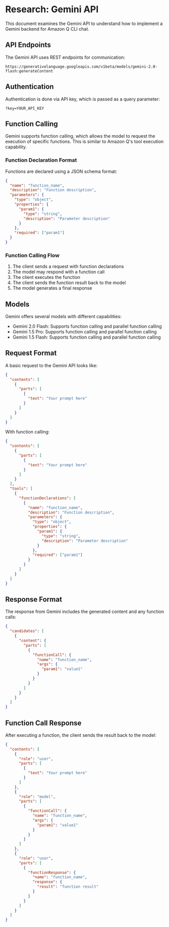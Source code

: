 # Research: Gemini API

This document examines the Gemini API to understand how to implement a Gemini backend for Amazon Q CLI chat.

## API Endpoints

The Gemini API uses REST endpoints for communication:

```
https://generativelanguage.googleapis.com/v1beta/models/gemini-2.0-flash:generateContent
```

## Authentication

Authentication is done via API key, which is passed as a query parameter:

```
?key=YOUR_API_KEY
```

## Function Calling

Gemini supports function calling, which allows the model to request the execution of specific functions. This is similar to Amazon Q's tool execution capability.

### Function Declaration Format

Functions are declared using a JSON schema format:

```json
{
  "name": "function_name",
  "description": "Function description",
  "parameters": {
    "type": "object",
    "properties": {
      "param1": {
        "type": "string",
        "description": "Parameter description"
      }
    },
    "required": ["param1"]
  }
}
```

### Function Calling Flow

1. The client sends a request with function declarations
2. The model may respond with a function call
3. The client executes the function
4. The client sends the function result back to the model
5. The model generates a final response

## Models

Gemini offers several models with different capabilities:

- Gemini 2.0 Flash: Supports function calling and parallel function calling
- Gemini 1.5 Pro: Supports function calling and parallel function calling
- Gemini 1.5 Flash: Supports function calling and parallel function calling

## Request Format

A basic request to the Gemini API looks like:

```json
{
  "contents": [
    {
      "parts": [
        {
          "text": "Your prompt here"
        }
      ]
    }
  ]
}
```

With function calling:

```json
{
  "contents": [
    {
      "parts": [
        {
          "text": "Your prompt here"
        }
      ]
    }
  ],
  "tools": [
    {
      "functionDeclarations": [
        {
          "name": "function_name",
          "description": "Function description",
          "parameters": {
            "type": "object",
            "properties": {
              "param1": {
                "type": "string",
                "description": "Parameter description"
              }
            },
            "required": ["param1"]
          }
        }
      ]
    }
  ]
}
```

## Response Format

The response from Gemini includes the generated content and any function calls:

```json
{
  "candidates": [
    {
      "content": {
        "parts": [
          {
            "functionCall": {
              "name": "function_name",
              "args": {
                "param1": "value1"
              }
            }
          }
        ]
      }
    }
  ]
}
```

## Function Call Response

After executing a function, the client sends the result back to the model:

```json
{
  "contents": [
    {
      "role": "user",
      "parts": [
        {
          "text": "Your prompt here"
        }
      ]
    },
    {
      "role": "model",
      "parts": [
        {
          "functionCall": {
            "name": "function_name",
            "args": {
              "param1": "value1"
            }
          }
        }
      ]
    },
    {
      "role": "user",
      "parts": [
        {
          "functionResponse": {
            "name": "function_name",
            "response": {
              "result": "function result"
            }
          }
        }
      ]
    }
  ]
}
```
